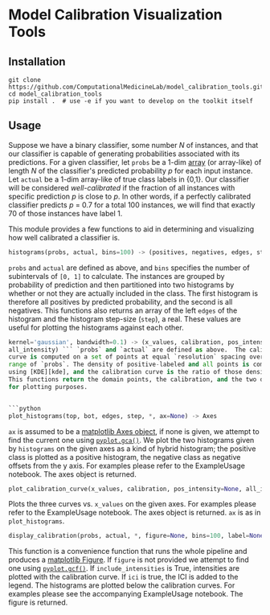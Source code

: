 Model Calibration Visualization Tools
====================================

Installation
------------

```shell
git clone https://github.com/ComputationalMedicineLab/model_calibration_tools.git
cd model_calibration_tools
pip install .  # use -e if you want to develop on the toolkit itself
```


Usage
-----

Suppose we have a binary classifier, some number *N* of instances, and that our
classifier is capable of generating probabilities associated with its
predictions.  For a given classifier, let `probs` be a 1-dim [array][ndArray]
(or array-like) of length *N* of the classifier's predicted probability *p* for
each input instance. Let `actual` be a 1-dim array-like of true class labels in
{0,1}.  Our classifier will be considered _well-calibrated_ if the fraction of
all instances with specific prediction *p* is close to *p*.  In other words, if
a perfectly calibrated classifier predicts *p* = 0.7 for a total 100 instances,
we will find that exactly 70 of those instances have label 1.

This module provides a few functions to aid in determining and visualizing how
well calibrated a classifier is.

```python
histograms(probs, actual, bins=100) -> (positives, negatives, edges, step)
```
`probs` and `actual` are defined as above, and `bins` specifies the number
of subintervals of `[0, 1]` to calculate.  The instances are grouped by
probability of prediction and then partitioned into two histograms by whether
or not they are actually included in the class.  The first histogram is
therefore all positives by predicted probability, and the second is all
negatives.  This functions also returns an array of the left `edges` of the
histogram and the histogram step-size (`step`), a real.  These values are
useful for plotting the histograms against each other.


```python kde_calibration_curve(probs, actual, resolution=0.01,
kernel='gaussian', bandwidth=0.1) -> (x_values, calibration, pos_intensity,
all_intensity) ``` `probs` and `actual` are defined as above.  The calibration
curve is computed on a set of points at equal `resolution` spacing over the
range of `probs`. The density of positive-labeled and all points is computed
using [KDE][kde], and the calibration curve is the ratio of those densities.
This functions return the domain points, the calibration, and the two densities
for plotting purposes.


```python
plot_histograms(top, bot, edges, step, *, ax=None) -> Axes
```
`ax` is assumed to be a [matplotlib Axes object][axes], if none is given,
we attempt to find the current one using [`pyplot.gca()`][gca].  We plot the
two histograms given by `histograms` on the given axes as a kind of hybrid
histogram; the positive class is plotted as a positive histogram, the negative
class as negative offsets from the y axis.  For examples please refer to the
ExampleUsage notebook.  The axes object is returned.


```python
plot_calibration_curve(x_values, calibration, pos_intensity=None, all_intensity=None, *, label=None, ax=None) -> Axes
```
 Plots the three curves vs. `x_values` on the given axes. For examples please refer to the ExampleUsage notebook.  The axes
object is returned. `ax` is as in `plot_histograms`.


```python
display_calibration(probs, actual, *, figure=None, bins=100, label=None, kernel='gaussian', bandwidth=0.1, ici=True, include_intensities=False) -> Figure
```
This function is a convenience function that runs the whole pipeline and
produces a [matplotlib Figure][figure].  If `figure` is not provided we attempt
to find one using [`pyplot.gcf()`][gcf].  If `include_intensities` is True,
intensities are plotted with the calibration curve.  If `ici` is true, the ICI is added to the legend. The
histograms are plotted below the calibration curves.  For examples please see
the accompanying ExampleUsage notebook.  The figure is returned.


[ndArray]: https://docs.scipy.org/doc/numpy/reference/generated/numpy.ndarray.html#numpy-ndarray
[kde]: http://scikit-learn.org/stable/modules/density.html#kernel-density-estimation
[axes]: https://matplotlib.org/api/axes_api.html
[gca]: https://matplotlib.org/api/_as_gen/matplotlib.pyplot.gca.html#matplotlib-pyplot-gca
[figure]: https://matplotlib.org/api/_as_gen/matplotlib.figure.Figure.html#matplotlib-figure-figure
[gcf]: https://matplotlib.org/api/_as_gen/matplotlib.pyplot.gcf.html#matplotlib-pyplot-gcf
